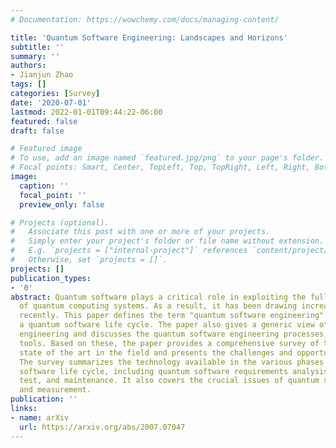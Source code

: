```yaml
---
# Documentation: https://wowchemy.com/docs/managing-content/

title: 'Quantum Software Engineering: Landscapes and Horizons'
subtitle: ''
summary: ''
authors:
- Jianjun Zhao
tags: []
categories: [Survey]
date: '2020-07-01'
lastmod: 2022-01-01T09:44:22-06:00
featured: false
draft: false

# Featured image
# To use, add an image named `featured.jpg/png` to your page's folder.
# Focal points: Smart, Center, TopLeft, Top, TopRight, Left, Right, BottomLeft, Bottom, BottomRight.
image:
  caption: ''
  focal_point: ''
  preview_only: false

# Projects (optional).
#   Associate this post with one or more of your projects.
#   Simply enter your project's folder or file name without extension.
#   E.g. `projects = ["internal-project"]` references `content/project/deep-learning/index.md`.
#   Otherwise, set `projects = []`.
projects: []
publication_types:
- '0'
abstract: Quantum software plays a critical role in exploiting the full potential
  of quantum computing systems. As a result, it has been drawing increasing attention
  recently. This paper defines the term "quantum software engineering" and introduces
  a quantum software life cycle. The paper also gives a generic view of quantum software
  engineering and discusses the quantum software engineering processes, methods, and
  tools. Based on these, the paper provides a comprehensive survey of the current
  state of the art in the field and presents the challenges and opportunities we face.
  The survey summarizes the technology available in the various phases of the quantum
  software life cycle, including quantum software requirements analysis, design, implementation,
  test, and maintenance. It also covers the crucial issues of quantum software reuse
  and measurement.
publication: ''
links:
- name: arXiv
  url: https://arxiv.org/abs/2007.07047
---
```


